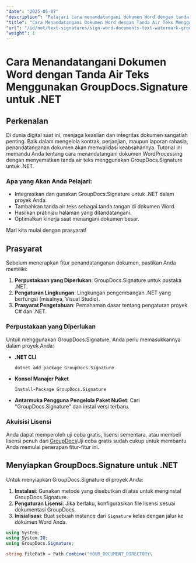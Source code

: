 ```yaml
---
"date": "2025-05-07"
"description": "Pelajari cara menandatangani dokumen Word dengan tanda air teks menggunakan GroupDocs.Signature untuk .NET, memastikan integritas dan keaslian dokumen."
"title": "Cara Menandatangani Dokumen Word dengan Tanda Air Teks Menggunakan GroupDocs.Signature untuk .NET"
"url": "/id/net/text-signatures/sign-word-documents-text-watermark-groupdocs-dotnet/"
"weight": 1
---
```


# Cara Menandatangani Dokumen Word dengan Tanda Air Teks Menggunakan GroupDocs.Signature untuk .NET

## Perkenalan
Di dunia digital saat ini, menjaga keaslian dan integritas dokumen sangatlah penting. Baik dalam mengelola kontrak, perjanjian, maupun laporan rahasia, penandatanganan dokumen akan memvalidasi keabsahannya. Tutorial ini memandu Anda tentang cara menandatangani dokumen WordProcessing dengan menyematkan tanda air teks menggunakan GroupDocs.Signature untuk .NET.

### Apa yang Akan Anda Pelajari:
- Integrasikan dan gunakan GroupDocs.Signature untuk .NET dalam proyek Anda.
- Tambahkan tanda air teks sebagai tanda tangan di dokumen Word.
- Hasilkan pratinjau halaman yang ditandatangani.
- Optimalkan kinerja saat menangani dokumen besar.

Mari kita mulai dengan prasyarat!

## Prasyarat
Sebelum menerapkan fitur penandatanganan dokumen, pastikan Anda memiliki:
1. **Perpustakaan yang Diperlukan**: GroupDocs.Signature untuk pustaka .NET.
2. **Pengaturan Lingkungan**: Lingkungan pengembangan .NET yang berfungsi (misalnya, Visual Studio).
3. **Prasyarat Pengetahuan**: Pemahaman dasar tentang pengaturan proyek C# dan .NET.

### Perpustakaan yang Diperlukan
Untuk menggunakan GroupDocs.Signature, Anda perlu memasukkannya dalam proyek Anda:
- **.NET CLI**
  ```bash
  dotnet add package GroupDocs.Signature
  ```
- **Konsol Manajer Paket**
  ```
  Install-Package GroupDocs.Signature
  ```

- **Antarmuka Pengguna Pengelola Paket NuGet**: Cari "GroupDocs.Signature" dan instal versi terbaru.

### Akuisisi Lisensi
Anda dapat memperoleh uji coba gratis, lisensi sementara, atau membeli lisensi penuh dari [GroupDocs](https://purchase.groupdocs.com/buy)Uji coba gratis sudah cukup untuk membantu Anda memulai penerapan fitur-fitur ini.

## Menyiapkan GroupDocs.Signature untuk .NET
Untuk menyiapkan GroupDocs.Signature di proyek Anda:
1. **Instalasi**: Gunakan metode yang disebutkan di atas untuk menginstal GroupDocs.Signature.
2. **Pengaturan Lisensi**: Jika berlaku, konfigurasikan file lisensi sesuai dokumentasi GroupDocs.
3. **Inisialisasi**: Buat sebuah instance dari `Signature` kelas dengan jalur ke dokumen Word Anda.

```csharp
using System;
using System.IO;
using GroupDocs.Signature;

string filePath = Path.Combine("YOUR_DOCUMENT_DIRECTORY\